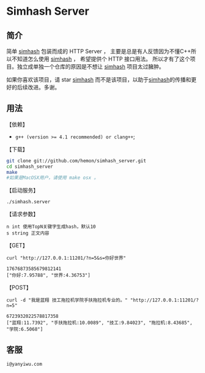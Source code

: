 # Simhash Server

## 简介

简单 [simhash] 包装而成的 HTTP Server ，
主要是总是有人反馈因为不懂C++所以不知道怎么使用 [simhash] ，
希望提供个 HTTP 接口用法。
所以才有了这个项目。独立成单独一个仓库的原因是不想让 [simhash] 项目太过臃肿。

如果你喜欢该项目，请 star [simhash] 而不是该项目，以助于[simhash]的传播和更好的后续改进。多谢。

## 用法

【依赖】

+ `g++ (version >= 4.1 recommended) or clang++`;

【下载】

```sh
git clone git://github.com/hemon/simhash_server.git
cd simhash_server
make
#如果是MacOSX用户，请使用 make osx 。
```

【启动服务】

```
./simhash.server
```


【请求参数】
```
n int 使用TopN关键字生成hash，默认10
s string 正文内容
```

【GET】
```
curl "http://127.0.0.1:11201/?n=5&s=你好世界"

17676873585679812141
["你好:7.95788", "世界:4.36753"]
```

【POST】

```
curl -d "我是蓝翔 技工拖拉机学院手扶拖拉机专业的。" "http://127.0.0.1:11201/?n=5"

6723932022578817358
["蓝翔:11.7392", "手扶拖拉机:10.0089", "技工:9.84023", "拖拉机:8.43685", "学院:6.5068"]
```

## 客服

```
i@yanyiwu.com
```

[simhash]:http://github.com/yanyiwu/simhash
